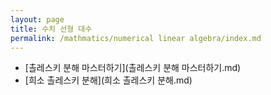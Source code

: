 ```yaml
---
layout: page
title: 수치 선형 대수
permalink: /mathmatics/numerical linear algebra/index.md
---
```


- [촐레스키 분해 마스터하기](촐레스키 분해 마스터하기.md)
- [희소 촐레스키 분해](희소 촐레스키 분해.md)
